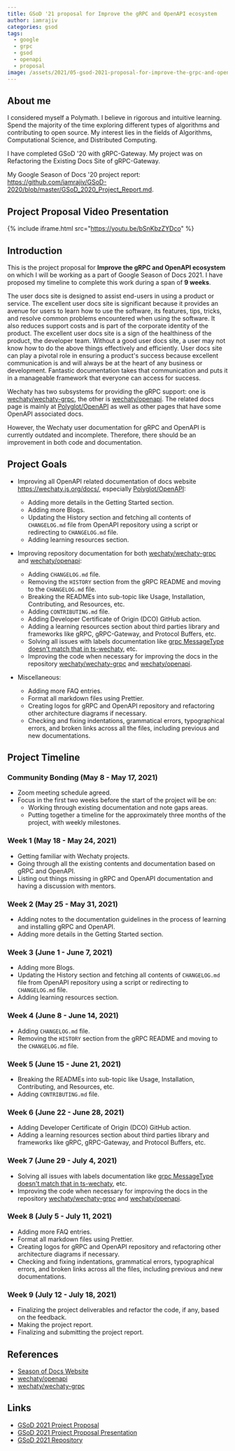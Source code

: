 ```yaml
---
title: GSoD '21 proposal for Improve the gRPC and OpenAPI ecosystem
author: iamrajiv
categories: gsod
tags:
  - google
  - grpc
  - gsod
  - openapi
  - proposal
image: /assets/2021/05-gsod-2021-proposal-for-improve-the-grpc-and-openapi-ecosystem/gsod-2021.webp
---
```


## About me

I considered myself a Polymath. I believe in rigorous and intuitive learning. Spend the majority of the time exploring different types of algorithms and contributing to open source. My interest lies in the fields of Algorithms, Computational Science, and Distributed Computing.

I have completed GSoD '20 with gRPC-Gateway. My project was on Refactoring the Existing Docs Site of gRPC-Gateway.

My Google Season of Docs '20 project report: <https://github.com/iamrajiv/GSoD-2020/blob/master/GSoD_2020_Project_Report.md>.

## Project Proposal Video Presentation

{% include iframe.html src="https://youtu.be/bSnKbzZYDco" %}

## Introduction

This is the project proposal for **Improve the gRPC and OpenAPI ecosystem** on which I will be working as a part of Google Season of Docs 2021. I have proposed my timeline to complete this work during a span of **9 weeks**.

The user docs site is designed to assist end-users in using a product or service. The excellent user docs site is significant because it provides an avenue for users to learn how to use the software, its features, tips, tricks, and resolve common problems encountered when using the software. It also reduces support costs and is part of the corporate identity of the product. The excellent user docs site is a sign of the healthiness of the product, the developer team. Without a good user docs site, a user may not know how to do the above things effectively and efficiently. User docs site can play a pivotal role in ensuring a product's success because excellent communication is and will always be at the heart of any business or development. Fantastic documentation takes that communication and puts it in a manageable framework that everyone can access for success.

Wechaty has two subsystems for providing the gRPC support: one is [wechaty/wechaty-grpc](https://github.com/wechaty/grpc), the other is [wechaty/openapi](https://github.com/wechaty/openapi). The related docs page is mainly at [Polyglot/OpenAPI](http://wechaty.js.org/docs/polyglot/openapi/) as well as other pages that have some OpenAPI associated docs.

However, the Wechaty user documentation for gRPC and OpenAPI is currently outdated and incomplete. Therefore, there should be an improvement in both code and documentation.

## Project Goals

- Improving all OpenAPI related documentation of docs website <https://wechaty.js.org/docs/>, especially [Polyglot/OpenAPI](http://wechaty.js.org/docs/polyglot/openapi/):

  - Adding more details in the Getting Started section.
  - Adding more Blogs.
  - Updating the History section and fetching all contents of `CHANGELOG.md` file from OpenAPI repository using a script or redirecting to `CHANGELOG.md` file.
  - Adding learning resources section.

- Improving repository documentation for both [wechaty/wechaty-grpc](https://github.com/wechaty/grpc) and [wechaty/openapi](https://github.com/wechaty/openapi):

  - Adding `CHANGELOG.md` file.
  - Removing the `HISTORY` section from the gRPC README and moving to the `CHANGELOG.md` file.
  - Breaking the READMEs into sub-topic like Usage, Installation, Contributing, and Resources, etc.
  - Adding `CONTRIBUTING.md` file.
  - Adding Developer Certificate of Origin (DCO) GitHub action.
  - Adding a learning resources section about third parties library and frameworks like gRPC, gRPC-Gateway, and Protocol Buffers, etc.
  - Solving all issues with labels documentation like [grpc MessageType doesn't match that in ts-wechaty](https://github.com/wechaty/grpc/issues/65), etc.
  - Improving the code when necessary for improving the docs in the repository [wechaty/wechaty-grpc](https://github.com/wechaty/grpc) and [wechaty/openapi](https://github.com/wechaty/openapi).

- Miscellaneous:

  - Adding more FAQ entries.
  - Format all markdown files using Prettier.
  - Creating logos for gRPC and OpenAPI repository and refactoring other architecture diagrams if necessary.
  - Checking and fixing indentations, grammatical errors, typographical errors, and broken links across all the files, including previous and new documentations.

## Project Timeline

### Community Bonding (May 8 - May 17, 2021)

- Zoom meeting schedule agreed.
- Focus in the first two weeks before the start of the project will be on:
  - Working through existing documentation and note gaps areas.
  - Putting together a timeline for the approximately three months of the project, with weekly milestones.

### Week 1 (May 18 - May 24, 2021)

- Getting familiar with Wechaty projects.
- Going through all the existing contents and documentation based on gRPC and OpenAPI.
- Listing out things missing in gRPC and OpenAPI documentation and having a discussion with mentors.

### Week 2 (May 25 - May 31, 2021)

- Adding notes to the documentation guidelines in the process of learning and installing gRPC and OpenAPI.
- Adding more details in the Getting Started section.

### Week 3 (June 1 - June 7, 2021)

- Adding more Blogs.
- Updating the History section and fetching all contents of `CHANGELOG.md` file from OpenAPI repository using a script or redirecting to `CHANGELOG.md` file.
- Adding learning resources section.

### Week 4 (June 8 - June 14, 2021)

- Adding `CHANGELOG.md` file.
- Removing the `HISTORY` section from the gRPC README and moving to the `CHANGELOG.md` file.

### Week 5 (June 15 - June 21, 2021)

- Breaking the READMEs into sub-topic like Usage, Installation, Contributing, and Resources, etc.
- Adding `CONTRIBUTING.md` file.

### Week 6 (June 22 - June 28, 2021)

- Adding Developer Certificate of Origin (DCO) GitHub action.
- Adding a learning resources section about third parties library and frameworks like gRPC, gRPC-Gateway, and Protocol Buffers, etc.

### Week 7 (June 29 - July 4, 2021)

- Solving all issues with labels documentation like [grpc MessageType doesn't match that in ts-wechaty](https://github.com/wechaty/grpc/issues/65), etc.
- Improving the code when necessary for improving the docs in the repository [wechaty/wechaty-grpc](https://github.com/wechaty/grpc) and [wechaty/openapi](https://github.com/wechaty/openapi).

### Week 8 (July 5 - July 11, 2021)

- Adding more FAQ entries.
- Format all markdown files using Prettier.
- Creating logos for gRPC and OpenAPI repository and refactoring other architecture diagrams if necessary.
- Checking and fixing indentations, grammatical errors, typographical errors, and broken links across all the files, including previous and new documentations.

### Week 9 (July 12 - July 18, 2021)

- Finalizing the project deliverables and refactor the code, if any, based on the feedback.
- Making the project report.
- Finalizing and submitting the project report.

## References

- [Season of Docs Website](https://developers.google.com/season-of-docs)
- [wechaty/openapi](https://github.com/wechaty/openapi)
- [wechaty/wechaty-grpc](https://github.com/wechaty/grpc)

## Links

- [GSoD 2021 Project Proposal](https://github.com/iamrajiv/GSoD-2021/blob/master/GSoD_2021_Project_Proposal.md)
- [GSoD 2021 Project Proposal Presentation](https://gsod-2021-project-proposal-presentation.netlify.app)
- [GSoD 2021 Repository](https://github.com/iamrajiv/GSoD-2021)
